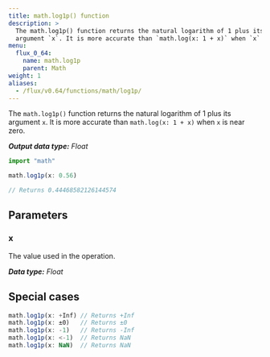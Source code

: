 ```yaml
---
title: math.log1p() function
description: >
  The math.log1p() function returns the natural logarithm of 1 plus its
  argument `x`. It is more accurate than `math.log(x: 1 + x)` when `x` is near zero.
menu:
  flux_0_64:
    name: math.log1p
    parent: Math
weight: 1
aliases:
  - /flux/v0.64/functions/math/log1p/
---
```


The `math.log1p()` function returns the natural logarithm of 1 plus its argument `x`.
It is more accurate than `math.log(x: 1 + x)` when `x` is near zero.

_**Output data type:** Float_

```js
import "math"

math.log1p(x: 0.56)

// Returns 0.44468582126144574
```

## Parameters

### x
The value used in the operation.

_**Data type:** Float_

## Special cases
```js
math.log1p(x: +Inf) // Returns +Inf
math.log1p(x: ±0)   // Returns ±0
math.log1p(x: -1)   // Returns -Inf
math.log1p(x: <-1)  // Returns NaN
math.log1p(x: NaN)  // Returns NaN
```
